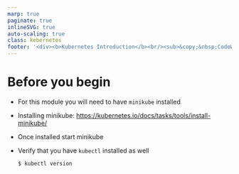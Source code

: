 ```yaml
---
marp: true
paginate: true
inlineSVG: true
auto-scaling: true
class: kebernetes
footer: '<div><b>Kubernetes Introduction</b><br/><sub>&copy;&nbsp;CodeWizard ltd &thinsp;|&thinsp; nirgeier@gmail.com</sub></div>'
---
```


# Before you begin

- For this module you will need to have `minikube` installed
- Installing minikube: 
    https://kubernetes.io/docs/tasks/tools/install-minikube/

- Once installed start minikube
- Verify that you have `kubectl` installed as well

   ```sh
   $ kubectl version
   ```